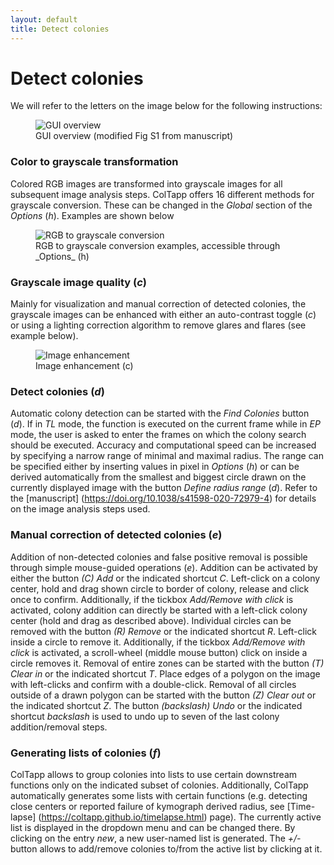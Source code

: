 ```yaml
---
layout: default
title: Detect colonies
---
```

# Detect colonies

We will refer to the letters on the image below for the following instructions:
<figure>
  <img src="{{site.url}}/assets/images/Detect_1.png" alt="GUI overview"/>
  <figcaption>GUI overview (modified Fig S1 from manuscript) </figcaption>
</figure>

### Color to grayscale transformation
Colored RGB images are transformed into grayscale images for all subsequent image analysis steps. ColTapp offers 16 different methods for grayscale conversion. These can be changed in the _Global_ section of the _Options_ (*h*). Examples are shown below
<figure>
  <img src="{{site.url}}/assets/images/Detect_4.png" alt="RGB to grayscale conversion"/>
  <figcaption> RGB to grayscale conversion examples, accessible through _Options_ (h) </figcaption>
</figure>

### Grayscale image quality (*c*)
Mainly for visualization and manual correction of detected colonies, the grayscale images can be enhanced with either an auto-contrast toggle (*c*) or using a lighting correction algorithm to remove glares and flares (see example below).
<figure>
  <img src="{{site.url}}/assets/images/Detect_3.png" alt="Image enhancement" heigth="1000px"/>
  <figcaption> Image enhancement (c) </figcaption>
</figure>

### Detect colonies (*d*)
Automatic colony detection can be started with the _Find Colonies_ button (*d*). If in _TL_ mode, the function is executed on the current frame while in _EP_ mode, the user is asked to enter the frames on which the colony search should be executed. Accuracy and computational speed can be increased by specifying a narrow range of minimal and maximal radius. The range can be specified either by inserting values in pixel in _Options_ (*h*) or can be derived automatically from the smallest and biggest circle drawn on the currently displayed image with the button _Define radius range_ (*d*).
Refer to the [manuscript] (https://doi.org/10.1038/s41598-020-72979-4) for details on the image analysis steps used.

### Manual correction of detected colonies (*e*)
Addition of non-detected colonies and false positive removal is possible through simple mouse-guided operations (*e*). Addition can be activated by either the button _(C) Add_ or the indicated shortcut _C_. Left-click on a colony center, hold and drag shown circle to border of colony, release and click once to confirm. Additionally, if the tickbox _Add/Remove with click_ is activated, colony addition can directly be started with a left-click colony center (hold and drag as described above).
Individual circles can be removed with the button _(R) Remove_ or the indicated shortcut _R_. Left-click inside a circle to remove it. Additionally, if the tickbox _Add/Remove with click_ is activated, a scroll-wheel (middle mouse button) click on inside a circle removes it. Removal of entire zones can be started with the button _(T) Clear in_ or the indicated shortcut _T_. Place edges of a polygon on the image with left-clicks and confirm with a double-click. Removal of all circles outside of a drawn polygon can be started with the button _(Z) Clear out_ or the indicated shortcut _Z_.
The button _(backslash) Undo_ or the indicated shortcut _backslash_ is used to undo up to seven of the last colony addition/removal steps.

### Generating lists of colonies (*f*)
ColTapp allows to group colonies into lists to use certain downstream functions only on the indicated subset of colonies. Additionally, ColTapp automatically generates some lists with certain functions (e.g. detecting close centers or reported failure of kymograph derived radius, see [Time-lapse] (https://coltapp.github.io/timelapse.html) page). The currently active list is displayed in the dropdown menu and can be changed there. By clicking on the entry _new_, a new user-named list is generated.
The _+/-_ button allows to add/remove colonies to/from the active list by clicking at it.
